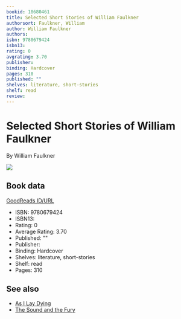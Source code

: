 ```yaml
---
bookid: 18680461
title: Selected Short Stories of William Faulkner
authorsort: Faulkner, William
author: William Faulkner
authors: 
isbn: 9780679424
isbn13: 
rating: 0
avgrating: 3.70
publisher: 
binding: Hardcover
pages: 310
published: ""
shelves: literature, short-stories
shelf: read
review: 
---
```


# Selected Short Stories of William Faulkner

By William Faulkner

![](https://i.gr-assets.com/images/S/compressed.photo.goodreads.com/books/1446234372l/18680461._SX318_.jpg)

## Book data

[GoodReads ID/URL](https://www.goodreads.com/book/show/18680461)

- ISBN: 9780679424
- ISBN13: 
- Rating: 0
- Average Rating: 3.70
- Published: ""
- Publisher: 
- Binding: Hardcover
- Shelves: literature, short-stories
- Shelf: read
- Pages: 310


## See also

- [As I Lay Dying](As_I_Lay_Dying.md)
- [The Sound and the Fury](The_Sound_and_the_Fury.md)
